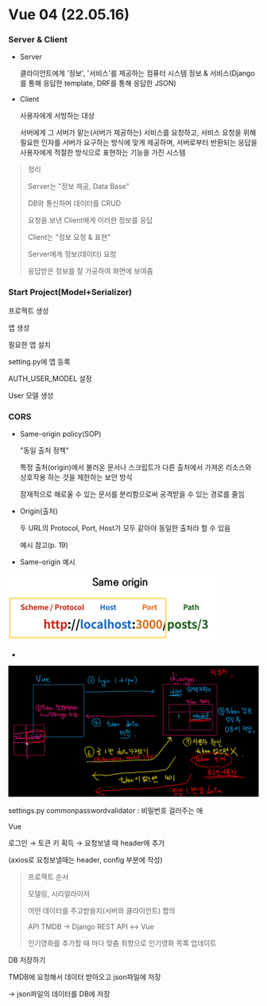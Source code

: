 # Vue 04 (22.05.16)

### Server & Client

- Server

  클라이언트에게 '정보', '서비스'를 제공하는 컴퓨터 시스템
  정보 & 서비스(Django를 통해 응답한 template, DRF를 통해 응답한 JSON)

- Client

  사용자에게 서빙하는 대상
  
  서버에게 그 서버가 맡는(서버가 제공하는) 서비스를 요청하고, 서비스 요청을 위해 필요한 인자를 서버가 요구하는 방식에 맞게 제공하며, 서버로부터 반환되는 응답을 사용자에게 적절한 방식으로 표현하는 기능을 가진 시스템

> 정리
>
> Server는 "정보 제공, Data Base"
>
> DB와 통신하며 데이터를 CRUD
>
> 요청을 보낸 Client에게 이러한 정보를 응답
>
> Client는 "정보 요청 & 표현"
>
> Server에게 정보(데이터) 요청
>
> 응답받은 정보를 잘 가공하여 화면에 보여줌



### Start Project(Model+Serializer)

프로젝트 생성

앱 생성

필요한 앱 설치

setting.py에 앱 등록

AUTH_USER_MODEL 설정

User  모델 생성



### CORS

- Same-origin policy(SOP)

  "동일 출처 정책"

  특정 출처(origin)에서 불러온 문서나 스크립트가 다른 출처에서 가져온 리소스와 상호작용 하는 것을 제한하는 보안 방식

  잠재적으로 해로울 수 있는 문서를 분리함으로써 공격받을 수 있는 경로를 줄임

- Origin(출처)

  두 URL의 Protocol, Port, Host가 모두 같아야 동일한 출처라 할 수 있음

  예시 참고(p. 19)

- Same-origin 예시

<img src="vue_04.assets/image-20220516165008395.png" alt="image-20220516165008395" style="zoom: 67%;" />

- 

<img src="vue_04.assets/image-20220516165808456.png" alt="image-20220516165808456"  />

settings.py commonpasswordvalidator : 비밀번호 걸러주는 애



Vue

로그인 → 토큰 키 획득 → 요청보낼 때 header에 추가

(axios로 요청보낼때는 header, config 부분에 작성)





> 프로젝트 순서
>
> 모델링, 시리얼라이저
>
> 어떤 데이터를 주고받을지(서버와 클라이언트) 합의
>
> API TMDB → Django REST API ↔ Vue
>
> 인기영화를 추가할 때 마다 맞춤 취향으로 인기영화 목록 업데이트



DB 저장하기

TMDB에 요청해서 데이터 받아오고 json파일에 저장

→ json파일의 데이터를 DB에 저장
